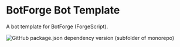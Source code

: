 # BotForge Bot Template
A bot template for BotForge (ForgeScript).

![GitHub package.json dependency version (subfolder of monorepo)](https://img.shields.io/github/package-json/dependency-version/yuminanase/BotForge-Bot-Template/forgescript)
